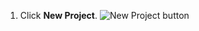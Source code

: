 1. Click **New Project**.
   ![New Project button](/assets/images/help/projects/new-project-button.png)
